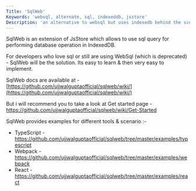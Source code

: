 ```yaml
---
Title: 'SqlWeb'
Keywords: 'websql, alternate, sql, indexeddb, jsstore'
Description: 'an alternative to websql but uses indexedb behind the scene.'
---
```


SqlWeb is an extension of JsStore which allows to use sql query for performing database operation in IndexedDB.

For developers who love sql or still are using WebSql (which is deprecated) - SqlWeb will be the solution. Its easy to learn & then very easy to implement.

SqlWeb docs are available at - [https://github.com/ujjwalguptaofficial/sqlweb/wiki/](https://github.com/ujjwalguptaofficial/sqlweb/wiki/)

But i will recommend you to take a look at Get started page - https://github.com/ujjwalguptaofficial/sqlweb/wiki/Get-Started

SqlWeb provides examples for different tools & scenario :-

- TypeScript - https://github.com/ujjwalguptaofficial/sqlweb/tree/master/examples/typescript
- Webpack - https://github.com/ujjwalguptaofficial/sqlweb/tree/master/examples/webpack
- React - https://github.com/ujjwalguptaofficial/sqlweb/tree/master/examples/react
